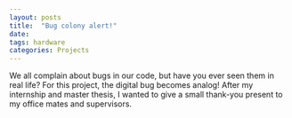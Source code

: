 ```yaml
---
layout: posts
title:  "Bug colony alert!"
date:   
tags: hardware 
categories: Projects
---
```


We all complain about bugs in our code, but have you ever seen them in real life? For this project, the digital bug becomes analog! After my internship and master thesis, I wanted to give a small thank-you present to my office mates and supervisors. 